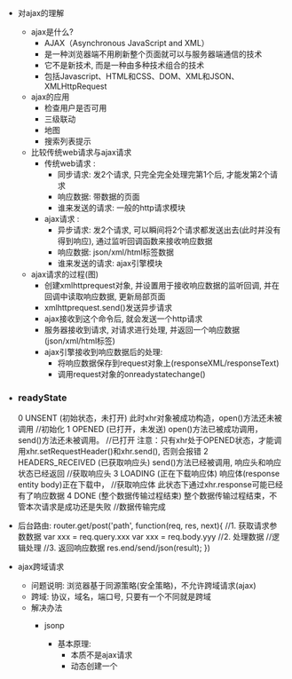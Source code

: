 * 对ajax的理解
	* ajax是什么?
		* AJAX（Asynchronous JavaScript and XML）
		* 是一种浏览器端不用刷新整个页面就可以与服务器端通信的技术
		* 它不是新技术, 而是一种由多种技术组合的技术
		* 包括Javascript、HTML和CSS、DOM、XML和JSON、XMLHttpRequest
	* ajax的应用
		* 检查用户是否可用
		* 三级联动
		* 地图
		* 搜索列表提示
	* 比较传统web请求与ajax请求
		* 传统web请求 : 
			* 同步请求: 发2个请求, 只完全完全处理完第1个后, 才能发第2个请求
			* 响应数据: 带数据的页面
			* 谁来发送的请求: 一般的http请求模块
		* ajax请求 :
			* 异步请求: 发2个请求, 可以瞬间将2个请求都发送出去(此时并没有得到响应), 通过监听回调函数来接收响应数据
			* 响应数据: json/xml/html标签数据
			* 谁来发送的请求: ajax引擎模块
	* ajax请求的过程(图)
	    * 创建xmlhttprequest对象, 并设置用于接收响应数据的监听回调, 并在回调中读取响应数据, 更新局部页面
	    * xmlhttprequest.send()发送异步请求
	    * ajax接收到这个命令后, 就会发送一个http请求
	    * 服务器接收到请求, 对请求进行处理, 并返回一个响应数据(json/xml/html标签)
	    * ajax引擎接收到响应数据后的处理:
	        * 将响应数据保存到request对象上(responseXML/responseText)
	        * 调用request对象的onreadystatechange()
* ### readyState
	0	UNSENT (初始状态，未打开)	此时xhr对象被成功构造，open()方法还未被调用			//初始化
	1	OPENED (已打开，未发送)	open()方法已被成功调用，send()方法还未被调用。		//已打开
			         注意：只有xhr处于OPENED状态，才能调用xhr.setRequestHeader()和xhr.send(),
			         否则会报错
	2	HEADERS_RECEIVED (已获取响应头)	send()方法已经被调用, 响应头和响应状态已经返回		//获取响应头
	3	LOADING (正在下载响应体)	响应体(response entity body)正在下载中，					//获取响应体
			此状态下通过xhr.response可能已经有了响应数据
	4	DONE (整个数据传输过程结束)	整个数据传输过程结束，不管本次请求是成功还是失败			//数据传输完成

* 后台路由:
    router.get/post('path', function(req, res, next){
        //1. 获取请求参数数据
        var xxx = req.query.xxx
        var xxx = req.body.yyy
        //2. 处理数据
            //逻辑处理
        //3. 返回响应数据
        res.end/send/json(result);
    })
    
* ajax跨域请求
    * 问题说明: 浏览器基于同源策略(安全策略)，不允许跨域请求(ajax)
    * 跨域: 协议，域名，端口号, 只要有一个不同就是跨域
    * 解决办法
        * jsonp
            * 基本原理:
                * 本质不是ajax请求
                * 动态创建一个<script>, 指定src属性为请求的url, 浏览器会自动发送对url的get类型的一般HTTP请求
                * 服务器接收到请求, 处理请求, 返回是一个函数调用的字符串, 并将数据(json格式)作为实参传入
                * 浏览器接收到响应数据, 解析它, 就会去执行函数调用(之前就已经定义好的一个回调函数)
                * 在回调函数中, 得到返回的json数据, 读取内部数据进行处理
            
        * cors
            * 服务端, 向响应中添加一个特别的响应头: 'Access-Controll-Allow-Origin':'*'
            * 存在浏览器兼容的问题
* 前端js模板
    * 作用: 将ajax请求得到数据渲染到提前定义好的标签模板生成html标签结构, 插入到页面的指定标签中
    * 场景: ajax请求返回数据比较大时
    * 优点: 编码简洁, 支行效率高
    * 基本语法: 使用特殊结构({{}})来实现标签与js的嵌套
    * 基本原理: 使用正则表达式匹配: 看到<> 就是标签, 一旦看到{{}}就当作js解析
* jQuery的文档结构
    *图
* ajax开发
    * 原生-ajax:
        var request = new XmlHttpRequest();
        request.onreadystateChange = function(){
            if(request.readyState==4&&request.status==200) {
                var result = request.responeText/XML;
                //更新局部页面
            }
        }
        request.open('POST/GET', url, true/false)
        request.setRequestHeader('Content-Type', '......'); //标识对请求体数据进行编码处理
        request.send(body);
    * jQuery-ajax
        *$.ajax({
            type : 'POST/GET',
            url : 'url',
            data : {}/string,
            success : function(msg){},
            error : function(){},
            dataType : 'json/xml/html'  //响应数据
        });
        
        $.get(url, data, function(msg){}, 'json')
        $.post(url, data, function(msg){}, 'json')
        
        $.getJSON(url, data, function(msg){})
		* 跨域请求
			* 编码(jQuery):
                * 浏览器端
                    * $.getJSON('url?callback=?', function(obj/arr){})
                * 服务器端
                    * var callback = req.query.callback
                    * var resultJson = '{}/[]';
                    * res.send(callback+'('+resultJson+')');
        

* angular-ajax
  * 通过$http服务来实现ajax请求
  * 提交get/post请求
    $http({
      method : 'GET/POST",
      url : '/test',
      params : 参数键值对字符串、对象,
      data : 参数键值对字符串、对象
    })
    .success(function(data){
      //将数据保存到scope中
    })
    .error(function(data){
      //提示错误
    })

    $http.get('/get?参数')
      .success(function(data){
        //将数据保存到scope中
      })
      .error(function(data){
        //提示错误
      })

    $http.post('/get', data)
      .success(function(data){
        //将数据保存到scope中
      })
      .error(function(data){
        //提示错误
      })
  * 跨域请求
    * jsonp解决get请求
      $http.jsonp('/jsonp?callback=JSON_CALLBACK&name=tom')
        .success(function(data){
          //将数据保存到scope中
        })
        .error(function(data){
          //提示错误
        })
    * CORS解决post请求
      * 服务端： res.set('Access-Control-Allow-Origin', '*')
-react-ajax
  * React没有ajax模块, 需要使用其它ajax库
  * 一般是在componentDidMount中发送ajax请求, 得到数据后, 更新state
  * 可以使用promise的方式
    * promise.then
